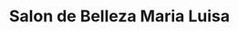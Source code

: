 ---
title: "Salon de Belleza Maria Luisa"
url: /lo-barnechea/salon-de-belleza-maria-luisa/
shop: Friseur
---